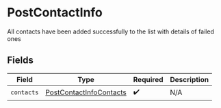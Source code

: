 # PostContactInfo

All contacts have been added successfully to the list with details of failed ones


## Fields

| Field                                                                     | Type                                                                      | Required                                                                  | Description                                                               |
| ------------------------------------------------------------------------- | ------------------------------------------------------------------------- | ------------------------------------------------------------------------- | ------------------------------------------------------------------------- |
| `contacts`                                                                | [PostContactInfoContacts](../../models/shared/PostContactInfoContacts.md) | :heavy_check_mark:                                                        | N/A                                                                       |